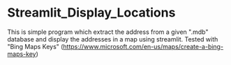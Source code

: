 # Streamlit_Display_Locations
This is simple program which extract the address from a given ".mdb" database and display the addresses in a map using streamlit. Tested with "Bing Maps Keys" (https://www.microsoft.com/en-us/maps/create-a-bing-maps-key)
